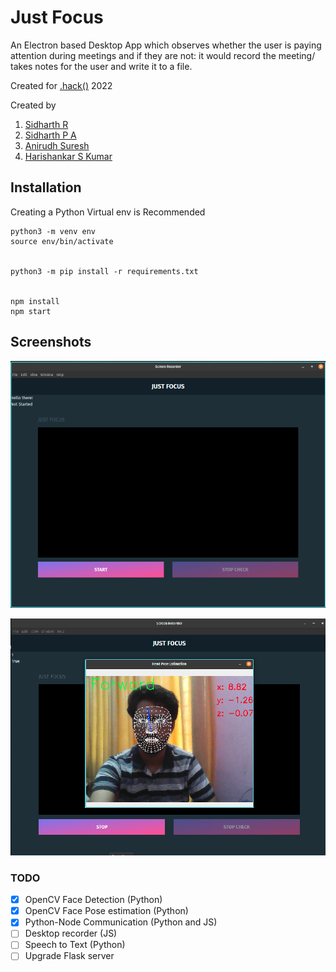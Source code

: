 # Just Focus
An Electron based Desktop App which observes whether the user is paying attention during meetings and if they are not: it would record the meeting/ takes notes for the user and write it to a file.

Created for [.hack()](https://hack22.devfolio.co/) 2022

Created by 

1. [Sidharth R](https://github.com/Raf5017)
2. [Sidharth P A](https://github.com/schmidharth)
3. [Anirudh Suresh](https://github.com/anirudhsuresh522001)
4. [Harishankar S Kumar](https://github.com/HariSK20)

## Installation

Creating a Python Virtual env is Recommended

	python3 -m venv env
	source env/bin/activate


	python3 -m pip install -r requirements.txt


	npm install
	npm start

## Screenshots

![Interface](/img/1.png)

![OpenCV Started](/img/2.png)

### TODO

- [x] OpenCV Face Detection (Python)
- [x] OpenCV Face Pose estimation (Python)
- [x] Python-Node Communication (Python and JS)
- [ ] Desktop recorder (JS)
- [ ] Speech to Text (Python)
- [ ] Upgrade Flask server
